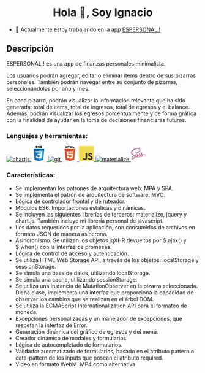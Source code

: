 <h1 align="center">Hola 👋, Soy Ignacio</h1>

- 🔭 Actualmente estoy trabajando en la app [ESPERSONAL !](#!)


<h2 align="left">Descripción</h2>
<p align="left">ESPERSONAL ! es una app de finanzas personales minimalista.</p>
<p align="left">Los usuarios podrán agregar, editar o eliminar ítems dentro de sus pizarras personales. También podrán navegar entre su conjunto de pizarras, seleccionándolas por año y mes.</p>
<p align="left">En cada pizarra, podrán visualizar la información relevante que ha sido generada: total de items, total de ingresos, total de egresos y el balance. Además, podrán visualizar los egresos porcentualmente y de forma gráfica con la finalidad de ayudar en la toma de decisiones financieras futuras.</p>


<h3 align="left">Lenguajes y herramientas:</h3>
<p align="left"> <a href="https://www.chartjs.org" target="_blank" rel="noreferrer"> <img src="https://www.chartjs.org/media/logo-title.svg" alt="chartjs" width="40" height="40"/> </a> <a href="https://www.w3schools.com/css/" target="_blank" rel="noreferrer"> <img src="https://raw.githubusercontent.com/devicons/devicon/master/icons/css3/css3-original-wordmark.svg" alt="css3" width="40" height="40"/> </a> <a href="https://git-scm.com/" target="_blank" rel="noreferrer"> <img src="https://www.vectorlogo.zone/logos/git-scm/git-scm-icon.svg" alt="git" width="40" height="40"/> </a> <a href="https://www.w3.org/html/" target="_blank" rel="noreferrer"> <img src="https://raw.githubusercontent.com/devicons/devicon/master/icons/html5/html5-original-wordmark.svg" alt="html5" width="40" height="40"/> </a> <a href="https://developer.mozilla.org/en-US/docs/Web/JavaScript" target="_blank" rel="noreferrer"> <img src="https://raw.githubusercontent.com/devicons/devicon/master/icons/javascript/javascript-original.svg" alt="javascript" width="40" height="40"/> </a> <a href="https://materializecss.com/" target="_blank" rel="noreferrer"> <img src="https://raw.githubusercontent.com/prplx/svg-logos/5585531d45d294869c4eaab4d7cf2e9c167710a9/svg/materialize.svg" alt="materialize" width="40" height="40"/> </a> <a href="https://sass-lang.com" target="_blank" rel="noreferrer"> <img src="https://raw.githubusercontent.com/devicons/devicon/master/icons/sass/sass-original.svg" alt="sass" width="40" height="40"/> </a> </p>


<h3 align="left">Características:</h3>

- Se implementan los patrones de arquitectura web: MPA y SPA.
- Se implementa el patrón de arquitectura de software: MVC.
- Lógica de controlador frontal y de ruteador.
- Módulos ES6. Importaciones estáticas y dinámicas.
- Se incluyen las siguientes librerías de terceros: materialize, jquery y chart.js. También incluye mi librería personal de javascript.
- Los datos requeridos por la aplicación, son consumidos de archivos en formato JSON de manera asíncrona.
- Asincronismo. Se utilizan los objetos jqXHR devueltos por $.ajax() y $.when() con la interfaz de promesas.
- Lógica de control de acceso y autenticación.
- Se utiliza HTML Web Storage API, a través de los objetos: localStorage y sessionStorage.
- Se simula una base de datos, utilizando localStorage.
- Se simula una cache, utilizando sessionStorage.
- Se utiliza una instancia de MutationObserver en la pizarra seleccionada. Dicha clase, implementa una interfaz que proporciona la capacidad de observar los cambios que se realizan en el árbol DOM.
- Se utiliza la ECMAScript Internationalization API para el formateo de moneda.
- Excepciones personalizadas y un manejador de excepciones, que respetan la interfaz de Error.
- Generación dinámica del gráfico de egresos y del menú.
- Creador dinámico de modales y formularios.
- Lógica de autocompletado de formularios.
- Validador automatizado de formularios, basado en el atributo pattern o data-pattern de los inputs que posean el atributo required.
- Video en formato WebM. MP4 como alternativa.